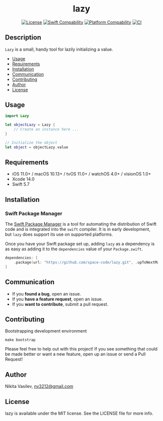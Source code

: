<h1 align="center" style="margin-top: 0px;">lazy</h1>

<p align="center">
<a href="https://github.com/space-code/lazy/blob/main/LICENSE"><img alt="License" src="https://img.shields.io/github/license/space-code/lazy?style=flat"></a> 
<a href="https://swiftpackageindex.com/space-code/lazy"><img alt="Swift Compability" src="https://img.shields.io/endpoint?url=https%3A%2F%2Fswiftpackageindex.com%2Fapi%2Fpackages%2Fspace-code%2Flazy%2Fbadge%3Ftype%3Dswift-versions"/></a> 
<a href="https://swiftpackageindex.com/space-code/lazy"><img alt="Platform Compability" src="https://img.shields.io/endpoint?url=https%3A%2F%2Fswiftpackageindex.com%2Fapi%2Fpackages%2Fspace-code%2Flazy%2Fbadge%3Ftype%3Dplatforms"/></a> 
<a href="https://github.com/space-code/lazy"><img alt="CI" src="https://github.com/space-code/Lazy/actions/workflows/ci.yml/badge.svg?branch=main"></a>
</p>

## Description
`Lazy` is a small, handy tool for lazily initializing a value.

- [Usage](#usage)
- [Requirements](#requirements)
- [Installation](#installation)
- [Communication](#communication)
- [Contributing](#contributing)
- [Author](#author)
- [License](#license)

## Usage

```swift
import Lazy

let objectLazy = Lazy {
    // Create an instance here ...
}

// Initialize the object
let object = objectLazy.value
```

## Requirements
- iOS 11.0+ / macOS 10.13+ / tvOS 11.0+ / watchOS 4.0+ / visionOS 1.0+
- Xcode 14.0
- Swift 5.7

## Installation
### Swift Package Manager

The [Swift Package Manager](https://swift.org/package-manager/) is a tool for automating the distribution of Swift code and is integrated into the `swift` compiler. It is in early development, but `lazy` does support its use on supported platforms.

Once you have your Swift package set up, adding `lazy` as a dependency is as easy as adding it to the `dependencies` value of your `Package.swift`.

```swift
dependencies: [
    .package(url: "https://github.com/space-code/lazy.git", .upToNextMajor(from: "1.0.0"))
]
```

## Communication
- If you **found a bug**, open an issue.
- If you **have a feature request**, open an issue.
- If you **want to contribute**, submit a pull request.

## Contributing
Bootstrapping development environment

```
make bootstrap
```

Please feel free to help out with this project! If you see something that could be made better or want a new feature, open up an issue or send a Pull Request!

## Author
Nikita Vasilev, nv3212@gmail.com

## License
lazy is available under the MIT license. See the LICENSE file for more info.